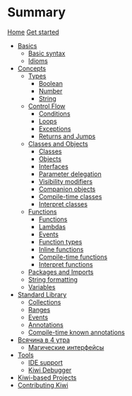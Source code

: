 # Summary

[Home](home.md)
[Get started](get-started.md)

- [Basics]()
  - [Basic syntax](basics/syntax.md)
  - [Idioms](basics/idioms.md)
- [Concepts]()
  - [Types](concepts/types/overview.md)
    - [Boolean](concepts/types/boolean.md)
    - [Number](concepts/types/number.md)
    - [String](concepts/types/string.md)
  - [Control Flow]()
    - [Conditions](concepts/control-flow/conditions.md)
    - [Loops](concepts/control-flow/loops.md)
    - [Exceptions](concepts/control-flow/exceptions.md)
    - [Returns and Jumps](concepts/control-flow/returns-and-jumps.md)
  - [Classes and Objects]()
    - [Classes](concepts/classes-and-objects/classes.md)
    - [Objects](concepts/classes-and-objects/objects.md)
    - [Interfaces](concepts/classes-and-objects/interfaces.md)
    - [Parameter delegation](concepts/classes-and-objects/parameter-delegation.md)
    - [Visibility modifiers](concepts/classes-and-objects/visibility-modifiers.md)
    - [Companion objects](concepts/classes-and-objects/companion-objects.md)
    - [Compile-time classes](concepts/classes-and-objects/compile-time-classes.md)
    - [Interpret classes](concepts/classes-and-objects/interpret-classes.md)
  - [Functions]()
    - [Functions](concepts/functions/functions.md)
    - [Lambdas](concepts/functions/lambdas.md)
    - [Events](concepts/functions/events.md)
    - [Function types](concepts/functions/function-types.md)
    - [Inline functions](concepts/functions/inline-functions.md)
    - [Compile-time functions](concepts/compile-time/compile-time-functions.md)
    - [Interpret functions](concepts/compile-time/interpret-functions.md)
  - [Packages and Imports](concepts/packages-and-imports.md)
  - [String formatting](concepts/string-formatting.md)
  - [Variables](concepts/variables.md)
- [Standard Library]()
  - [Collections](standard-library/collections.md)
  - [Ranges](standard-library/ranges.md)
  - [Events](standard-library/events.md)
  - [Annotations](standard-library/annotations.md)
  - [Compile-time known annotations](standard-library/compile-time-known-annotations.md)
- [Всячина в 4 утра]()
  - [Магические интерфейсы](govno-v-4-utra/magic-interfaces.md)
- [Tools]()
  - [IDE support](tools/ide.md)
  - [Kiwi Debugger](tools/kiwi-debugger.md)
- [Kiwi-based Projects](projects/overview.md)
- [Contributing Kiwi](contributing.md)